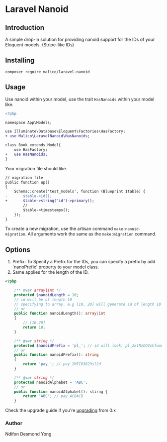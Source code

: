 # Laravel Nanoid

## Introduction

A simple drop-in solution for providing nanoid support for the IDs of your Eloquent models. (Stripe-like IDs)

## Installing

`composer require malico/laravel-nanoid`

## Usage

Use nanoid within your model, use the trait `HasNanoids` within your model like.

```diff
<?php

namespace App\Models;

use Illuminate\Database\Eloquent\Factories\HasFactory;
+ use Malico\LaravelNanoid\HasNanoids;

class Book extends Model{
    use HasFactory;
+   use HasNanoids;
}
```

Your migration file should like.

```diff
// migration file
public function up()
{
    Schema::create('test_models', function (Blueprint $table) {
-       $table->id();
+       $table->string('id')->primary();
        //
        $table->timestamps();
    });
}
```

To create a new migration, use the artisan command `make:nanoid-migration`. All arguments work the same as the `make:migration` command.

## Options

1. Prefix: To Specify a Prefix for the IDs, you can specify a prefix by add `nanoPrefix' property to your model class.
2. Same applies for the length of the ID.

```php
<?php

    /** @var array|int */
    protected $nanoidLength = 10;
    // id will be of length 10
    // specifying to array. e.g [10, 20] will generate id of length 10 to 20
    // or
    public function nanoidLength(): array|int
    {
        // [10,20]
        return 10;
    }

    /** @var string */
    protected $nanoidPrefix = 'pl_'; // id will look: pl_2k1MzOO2shfwow ...
    // or
    public function nanoidPrefix(): string
    {
        return 'pay_'; // pay_2MII83829sl2d
    }

    /** @var string */
    protected nanoidAlphabet = 'ABC';
    // or
    public function nanoidAlphabet(): stirng {
        return 'ABC'; // pay_ACBACB
    }


```

Check the upgrade guide if you're [upgrading](UPGRADE.MD) from 0.x

### Author

Ndifon Desmond Yong
